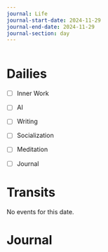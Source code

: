 ```yaml
---
journal: Life
journal-start-date: 2024-11-29
journal-end-date: 2024-11-29
journal-section: day
---
```


```calendar-nav
```

# Dailies

- [ ] Inner Work
- [ ] AI
- [ ] Writing
- [ ] Socialization
- [ ] Meditation
- [ ] Journal


# Transits
No events for this date.


# Journal



